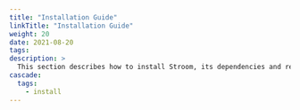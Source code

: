 ```yaml
---
title: "Installation Guide"
linkTitle: "Installation Guide"
weight: 20
date: 2021-08-20
tags: 
description: >
  This section describes how to install Stroom, its dependencies and related applications.
cascade:
  tags:
    - install
---
```


